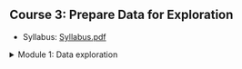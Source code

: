 
## Course 3: Prepare Data for Exploration

* Syllabus: [Syllabus.pdf](./Syllabus.pdf)

<details>
<summary>Module 1: Data exploration</summary>

* Notes: __TODO__

### Assignments

* Discussion prompt: __TODO__

### Readings

* [Selecting the right data](./mod1/Reading1.pdf)
* [Data formats in practice](./mod1/Reading2.pdf)
* [The structure of data](./mod1/Reading3.pdf)
* [Data modeling levels and techniques](./mod1/Reading4.pdf)
* [Understanding Boolean logic](./mod1/Reading5.pdf)
* [Transforming data](./mod1/Reading6.pdf)

</details>
